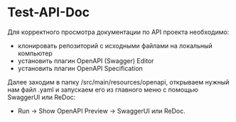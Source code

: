 # Test-API-Doc
Для корректного просмотра документации по API проекта необходимо:
- клонировать репозиторий с исходными файлами на локальный компьютер
- установить плагин OpenAPI (Swagger) Editor
- установить плагин OpenAPI Specification

Далее заходим в папку /src/main/resources/openapi, открываем нужный 
нам файл .yaml и запускаем его из главного меню с помощью SwaggerUI или ReDoc:
- Run -> Show OpenAPI Preview -> SwaggerUI или ReDoc.
